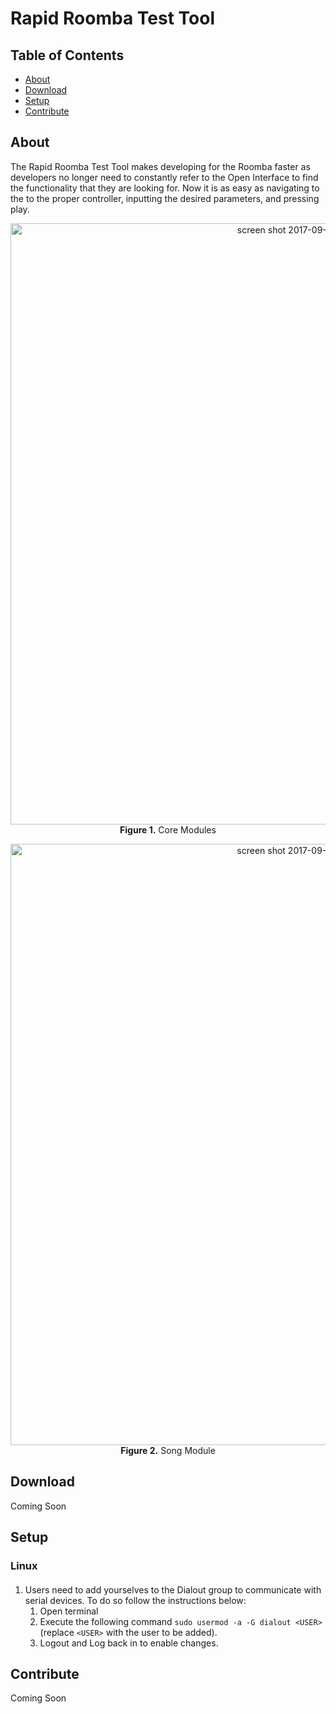 # Rapid Roomba Test Tool

## Table of Contents
* [About](#about)
* [Download](#download)
* [Setup](#setup)
* [Contribute](#contribute)

## About
<a name="about"></a>
The Rapid Roomba Test Tool makes developing for the Roomba faster as developers no longer need to constantly refer to the Open Interface to find the functionality that they are looking for. Now it is as easy as navigating to the to the proper controller, inputting the desired parameters, and pressing play.

<!-- Needs revision
Other information relevant to the tester is also readily available. Such as, communication between the Roomba and the application is logged and displayed to the user this allows users to see the order in which information is sent to and from the Roomba.
-->

<p align="center">
  <img width="962" alt="screen shot 2017-09-19 at 5 23 37 pm" src="https://user-images.githubusercontent.com/12780053/30616307-db10b80c-9d5f-11e7-9691-2405c0b62ffb.png">
  <b>Figure 1.</b> Core Modules <br>
</p>

<p align="center">
  <img width="962" alt="screen shot 2017-09-19 at 5 23 42 pm" src="https://user-images.githubusercontent.com/12780053/30616308-db11c580-9d5f-11e7-982e-adaa90ea236c.png">
  <b>Figure 2.</b> Song Module <br>
</p>

## Download
<a name="download"></a>
Coming Soon

## Setup
<a name="setup"></a>

### Linux 

#### 
1. Users need to add yourselves to the Dialout group to communicate with serial devices. To do so follow the instructions below: 
    1. Open terminal
    1. Execute the following command `sudo usermod -a -G dialout <USER>` (replace `<USER>` with the user to be added).
    1. Logout and Log back in to enable changes.

## Contribute
<a name="contribute"></a>
Coming Soon

